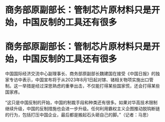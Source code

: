 # 商务部原副部长：管制芯片原材料只是开始，中国反制的工具还有很多

# 商务部原副部长：管制芯片原材料只是开始，中国反制的工具还有很多

中国国际经济交流中心副理事长、商务部原副部长魏建国在接受《中国日报》的独家专访中表示，中国宣布将于从2023年8月1日起对镓、锗相关物项实施出口管制。这一举措是经过深思熟虑的重拳出击，不仅能打得某些国家慌，还会打得某些国家疼。

“这只是中国反制的开始，中国的制裁手段和种类还有很多。如果对华高技术限制继续升级，中国的反制措施也会进一步升级。任何利用霸权主义企图推动脱钩断链的行为，包括打压中国企业，最后都是搬起石头砸自己的脚。”（记者：马思）


